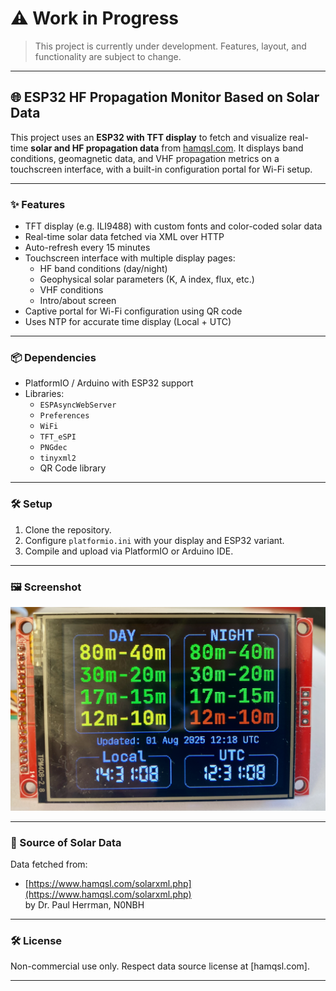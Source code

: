 # ⚠️ Work in Progress

> This project is currently under development. Features, layout, and functionality are subject to change.

---

## 🌐 ESP32 HF Propagation Monitor Based on Solar Data

This project uses an **ESP32 with TFT display** to fetch and visualize real-time **solar and HF propagation data** from [hamqsl.com](https://www.hamqsl.com/solarxml.php). It displays band conditions, geomagnetic data, and VHF propagation metrics on a touchscreen interface, with a built-in configuration portal for Wi-Fi setup.

---

### ✨ Features

- TFT display (e.g. ILI9488) with custom fonts and color-coded solar data
- Real-time solar data fetched via XML over HTTP
- Auto-refresh every 15 minutes
- Touchscreen interface with multiple display pages:
  - HF band conditions (day/night)
  - Geophysical solar parameters (K, A index, flux, etc.)
  - VHF conditions
  - Intro/about screen
- Captive portal for Wi-Fi configuration using QR code
- Uses NTP for accurate time display (Local + UTC)

---

### 📦 Dependencies

- PlatformIO / Arduino with ESP32 support
- Libraries:
  - `ESPAsyncWebServer`
  - `Preferences`
  - `WiFi`
  - `TFT_eSPI`
  - `PNGdec`
  - `tinyxml2`
  - QR Code library

---

### 🛠️ Setup

1. Clone the repository.
2. Configure `platformio.ini` with your display and ESP32 variant.
3. Compile and upload via PlatformIO or Arduino IDE.

---

### 🖼️ Screenshot

![App Screenshot](./doc/ScreenShots/snapshot.png)

---

### 📡 Source of Solar Data

Data fetched from:

- [https://www.hamqsl.com/solarxml.php](https://www.hamqsl.com/solarxml.php)  
  by Dr. Paul Herrman, N0NBH

---

### 🛠️ License

Non-commercial use only. Respect data source license at [hamqsl.com].

---

